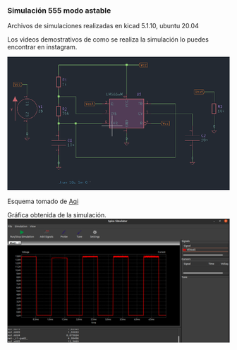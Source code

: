 ### Simulación 555 modo astable
Archivos de simulaciones realizadas en kicad 5.1.10, ubuntu 20.04

Los videos demostrativos de como se realiza la simulación lo puedes encontrar en instagram.

![alt text](https://github.com/jlaica/555-modo-astable/blob/main/esquema.png)

Esquema tomado de [Aqi](https://www.nutsvolts.com/magazine/article/555-astable-circuits)

Gráfica obtenida de la simulación. 
![alt text](https://github.com/jlaica/555-modo-astable/blob/main/grafica_se%C3%B1al.png)

